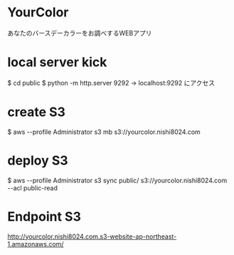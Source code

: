 # YourColor
あなたのバースデーカラーをお調べするWEBアプリ

# local server kick
$ cd public
$ python -m http.server 9292
-> localhost:9292 にアクセス

# create S3
$ aws --profile Administrator s3 mb s3://yourcolor.nishi8024.com

# deploy S3
$ aws --profile Administrator s3 sync public/ s3://yourcolor.nishi8024.com --acl public-read

# Endpoint S3
http://yourcolor.nishi8024.com.s3-website-ap-northeast-1.amazonaws.com/